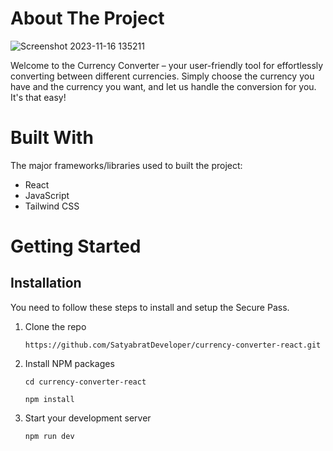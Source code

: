 # About The Project

![Screenshot 2023-11-16 135211](https://github.com/SatyabratDeveloper/currency-converter-react/assets/105938687/67112465-5345-40d6-b503-5803e6df4351)

Welcome to the Currency Converter – your user-friendly tool for effortlessly converting between different currencies. Simply choose the currency you have and the currency you want, and let us handle the conversion for you. It's that easy!

# Built With

The major frameworks/libraries used to built the project:

-   React
-   JavaScript
-   Tailwind CSS

# Getting Started

## Installation

You need to follow these steps to install and setup the Secure Pass.

1. Clone the repo

    ```
    https://github.com/SatyabratDeveloper/currency-converter-react.git
    ```

2. Install NPM packages

    ```
    cd currency-converter-react

    npm install
    ```

3. Start your development server
    ```
    npm run dev
    ```
